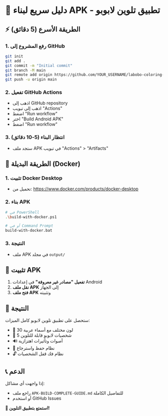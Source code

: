 # 🎯 دليل سريع لبناء APK - تطبيق تلوين لابوبو

## ⚡ الطريقة الأسرع (5 دقائق)

### 1. رفع المشروع إلى GitHub
```bash
git init
git add .
git commit -m "Initial commit"
git branch -M main
git remote add origin https://github.com/YOUR_USERNAME/labobo-coloring-app.git
git push -u origin main
```

### 2. تفعيل GitHub Actions
- اذهب إلى GitHub repository
- اذهب إلى تبويب "Actions"
- اضغط "Run workflow"
- اختر "Build Android APK"
- اضغط "Run workflow"

### 3. انتظار البناء (5-10 دقائق)
- ستجد ملف APK في تبويب "Actions" > "Artifacts"

## 🐳 الطريقة البديلة (Docker)

### 1. تثبيت Docker Desktop
- تحميل من: https://www.docker.com/products/docker-desktop

### 2. بناء APK
```bash
# في PowerShell
.\build-with-docker.ps1

# أو في Command Prompt
build-with-docker.bat
```

### 3. النتيجة
- ملف APK في مجلد `output/`

## 📱 تثبيت APK

1. **تفعيل "مصادر غير معروفة"** في إعدادات Android
2. **نقل ملف APK** إلى الجهاز
3. **فتح ملف APK** وتثبيته

## 🎉 النتيجة

ستحصل على تطبيق تلوين لابوبو كامل الميزات:
- 🎨 30 لون مختلف مع أسماء عربية
- 👶 5 شخصيات لابوبو قابلة للتلوين
- 🔊 أصوات وتأثيرات اهتزازية
- 💾 نظام حفظ واسترجاع
- 🔓 نظام فك قفل الشخصيات

## 📞 الدعم

إذا واجهت أي مشاكل:
- راجع ملف `APK-BUILD-COMPLETE-GUIDE.md` للتفاصيل الكاملة
- أو استخدم GitHub Issues

**🎨 استمتع بتطبيق التلوين!** 